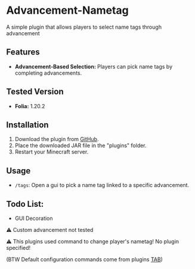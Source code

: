 # Advancement-Nametag
A simple plugin that allows players to select name tags through advancement 

## Features
- **Advancement-Based Selection:** Players can pick name tags by completing advancements.

## Tested Version
- **Folia:** 1.20.2

## Installation

1. Download the plugin from [GitHub](https://github.com/XingyanTW/Advancement-Nametag/releases).
2. Place the downloaded JAR file in the "plugins" folder.
3. Restart your Minecraft server.

## Usage

- `/tags`: Open a gui to pick a name tag linked to a specific advancement.

## Todo List:
- GUI Decoration

⚠️ Custom advancement not tested

⚠️ This plugins used command to change player's nametag! No plugin specified!

(BTW Default configuration commands come from plugins [TAB](https://github.com/NEZNAMY/TAB))
